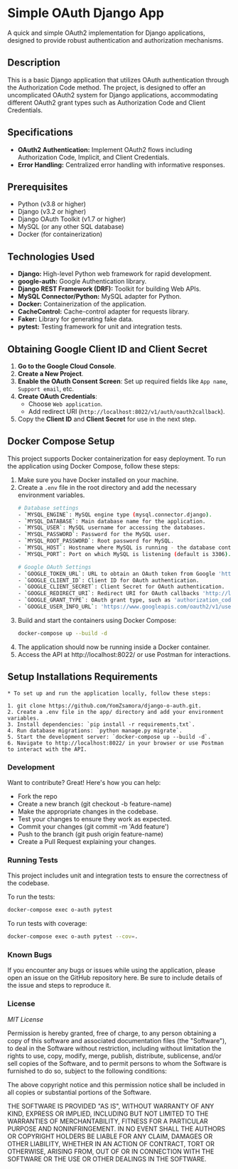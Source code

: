 # Simple OAuth Django App

A quick and simple OAuth2 implementation for Django applications, designed to provide robust authentication and authorization mechanisms. 

## Description

This is a basic Django application that utilizes OAuth authentication through the Authorization Code method. The project, is designed to offer an uncomplicated OAuth2 system for Django applications, accommodating different OAuth2 grant types such as Authorization Code and Client Credentials. 

## Specifications

- **OAuth2 Authentication:** Implement OAuth2 flows including Authorization Code, Implicit, and Client Credentials.
- **Error Handling:** Centralized error handling with informative responses.

## Prerequisites

- Python (v3.8 or higher)
- Django (v3.2 or higher)
- Django OAuth Toolkit (v1.7 or higher)
- MySQL (or any other SQL database)
- Docker (for containerization)

## Technologies Used 

- **Django:** High-level Python web framework for rapid development.
- **google-auth:** Google Authentication library.
- **Django REST Framework (DRF):** Toolkit for building Web APIs.
- **MySQL Connector/Python:** MySQL adapter for Python.
- **Docker:** Containerization of the application.
- **CacheControl:** Cache-control adapter for requests library.
- **Faker:** Library for generating fake data.
- **pytest:** Testing framework for unit and integration tests.

## Obtaining Google Client ID and Client Secret

1. **Go to the Google Cloud Console**.
2. **Create a New Project**.
3. **Enable the OAuth Consent Screen**: Set up required fields like `App name`, `Support email`, etc.
4. **Create OAuth Credentials**:
    - Choose `Web application`.
    - Add redirect URI (`http://localhost:8022/v1/auth/oauth2callback`).
5. Copy the **Client ID** and **Client Secret** for use in the next step.

## Docker Compose Setup

This project supports Docker containerization for easy deployment. To run the application using Docker Compose, follow these steps:

1. Make sure you have Docker installed on your machine.
2. Create a `.env` file in the root directory and add the necessary environment variables.
    ```sh
    # Database settings
    - `MYSQL_ENGINE`: MySQL engine type (mysql.connector.django).
    - `MYSQL_DATABASE`: Main database name for the application.
    - `MYSQL_USER`: MySQL username for accessing the databases.
    - `MYSQL_PASSWORD`: Password for the MySQL user.
    - `MYSQL_ROOT_PASSWORD`: Root password for MySQL.
    - `MYSQL_HOST`: Hostname where MySQL is running - the database container (o-auth-db).
    - `MYSQL_PORT`: Port on which MySQL is listening (default is 3306).

    # Google OAuth Settings
    - `GOOGLE_TOKEN_URL`: URL to obtain an OAuth token from Google 'https://oauth2.googleapis.com/token'.
    - `GOOGLE_CLIENT_ID`: Client ID for OAuth authentication.
    - `GOOGLE_CLIENT_SECRET`: Client Secret for OAuth authentication.
    - `GOOGLE_REDIRECT_URI`: Redirect URI for OAuth callbacks 'http://localhost:8022/v1/auth/oauth2callback'.
    - `GOOGLE_GRANT_TYPE`: OAuth grant type, such as 'authorization_code'.
    - `GOOGLE_USER_INFO_URL`: 'https://www.googleapis.com/oauth2/v1/userinfo?alt=json'
    ```
3. Build and start the containers using Docker Compose:
    ```sh
    docker-compose up --build -d
    ```
4. The application should now be running inside a Docker container.
5. Access the API at http://localhost:8022/ or use Postman for interactions.

## Setup Installations Requirements

    * To set up and run the application locally, follow these steps:

    1. git clone https://github.com/YomZsamora/django-o-auth.git.
    2. Create a .env file in the app/ directory and add your environment variables.
    3. Install dependencies: `pip install -r requirements.txt`.
    4. Run database migrations: `python manage.py migrate`.
    5. Start the development server: `docker-compose up --build -d`.
    6. Navigate to http://localhost:8022/ in your browser or use Postman to interact with the API.

### Development

Want to contribute? Great! Here's how you can help:

- Fork the repo
- Create a new branch (git checkout -b feature-name)
- Make the appropriate changes in the codebase.
- Test your changes to ensure they work as expected.
- Commit your changes (git commit -m 'Add feature')
- Push to the branch (git push origin feature-name)
- Create a Pull Request explaining your changes.

### Running Tests

This project includes unit and integration tests to ensure the correctness of the codebase.

To run the tests:
```sh
docker-compose exec o-auth pytest
```
To run tests with coverage:
```sh
docker-compose exec o-auth pytest --cov=.
```

### Known Bugs

If you encounter any bugs or issues while using the application, please open an issue on the GitHub repository here. Be sure to include details of the issue and steps to reproduce it.

### License

*MIT License*

Permission is hereby granted, free of charge, to any person obtaining a copy of this software and associated documentation files (the "Software"), to deal in the Software without restriction, including without limitation the rights to use, copy, modify, merge, publish, distribute, sublicense, and/or sell copies of the Software, and to permit persons to whom the Software is furnished to do so, subject to the following conditions:

The above copyright notice and this permission notice shall be included in all copies or substantial portions of the Software.

THE SOFTWARE IS PROVIDED "AS IS", WITHOUT WARRANTY OF ANY KIND, EXPRESS OR IMPLIED, INCLUDING BUT NOT LIMITED TO THE WARRANTIES OF MERCHANTABILITY, FITNESS FOR A PARTICULAR PURPOSE AND NONINFRINGEMENT. IN NO EVENT SHALL THE AUTHORS OR COPYRIGHT HOLDERS BE LIABLE FOR ANY CLAIM, DAMAGES OR OTHER LIABILITY, WHETHER IN AN ACTION OF CONTRACT, TORT OR OTHERWISE, ARISING FROM, OUT OF OR IN CONNECTION WITH THE SOFTWARE OR THE USE OR OTHER DEALINGS IN THE SOFTWARE.
